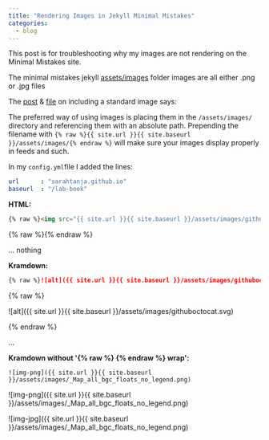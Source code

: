 ```yaml
---
title: "Rendering Images in Jekyll Minimal Mistakes"
categories:
  - blog
---
```

This post is for troubleshooting why my images are not rendering on the Minimal Mistakes site. 

The minimal mistakes jekyll [assets/images](https://github.com/mmistakes/minimal-mistakes/tree/master/docs/assets/images) folder images are all either .png or .jpg files

The [post](https://mmistakes.github.io/minimal-mistakes/post%20formats/post-image-standard/) & [file](https://github.com/mmistakes/minimal-mistakes/blob/master/docs/_posts/2010-08-05-post-image-standard.md) on including a standard image says:

The preferred way of using images is placing them in the `/assets/images/` directory and referencing them with an absolute path. Prepending the filename with `{% raw %}{{ site.url }}{{ site.baseurl }}/assets/images/{% endraw %}` will make sure your images display properly in feeds and such.

In my `config.yml`file I added the lines:

```yml
url		 : "sarahtanja.github.io"
baseurl	 : "/lab-book"
```



**HTML:**

```html
{% raw %}<img src="{{ site.url }}{{ site.baseurl }}/assets/images/githuboctocat.svg" alt="">{% endraw %}
```
{% raw %}<img src="{{ site.url }}{{ site.baseurl }}/assets/images/guthuboctocat.svg" alt="">{% endraw %}

... nothing 

**Kramdown:**

```markdown
{% raw %}![alt]({{ site.url }}{{ site.baseurl }}/assets/images/githuboctocat.svg){% endraw %}
```
{% raw %}

![alt]({{ site.url }}{{ site.baseurl }}/assets/images/githuboctocat.svg)

{% endraw %}

... 

**Kramdown without '{% raw %} {% endraw %} wrap':**

```kramdown
![img-png]({{ site.url }}{{ site.baseurl }}/assets/images/_Map_all_bgc_floats_no_legend.png)
```

![img-png]({{ site.url }}{{ site.baseurl }}/assets/images/_Map_all_bgc_floats_no_legend.png)

![img-jpg]({{ site.url }}{{ site.baseurl }}/assets/images/_Map_all_bgc_floats_no_legend.png)
